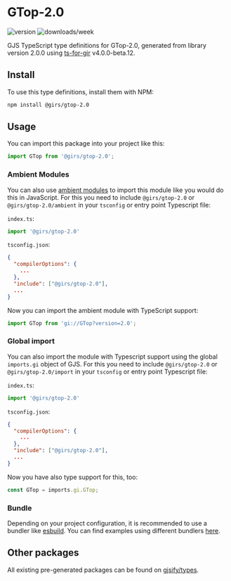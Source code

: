 
# GTop-2.0

![version](https://img.shields.io/npm/v/@girs/gtop-2.0)
![downloads/week](https://img.shields.io/npm/dw/@girs/gtop-2.0)


GJS TypeScript type definitions for GTop-2.0, generated from library version 2.0.0 using [ts-for-gir](https://github.com/gjsify/ts-for-gir) v4.0.0-beta.12.


## Install

To use this type definitions, install them with NPM:
```bash
npm install @girs/gtop-2.0
```

## Usage

You can import this package into your project like this:
```ts
import GTop from '@girs/gtop-2.0';
```

### Ambient Modules

You can also use [ambient modules](https://github.com/gjsify/ts-for-gir/tree/main/packages/cli#ambient-modules) to import this module like you would do this in JavaScript.
For this you need to include `@girs/gtop-2.0` or `@girs/gtop-2.0/ambient` in your `tsconfig` or entry point Typescript file:

`index.ts`:
```ts
import '@girs/gtop-2.0'
```

`tsconfig.json`:
```json
{
  "compilerOptions": {
    ...
  },
  "include": ["@girs/gtop-2.0"],
  ...
}
```

Now you can import the ambient module with TypeScript support: 

```ts
import GTop from 'gi://GTop?version=2.0';
```

### Global import

You can also import the module with Typescript support using the global `imports.gi` object of GJS.
For this you need to include `@girs/gtop-2.0` or `@girs/gtop-2.0/import` in your `tsconfig` or entry point Typescript file:

`index.ts`:
```ts
import '@girs/gtop-2.0'
```

`tsconfig.json`:
```json
{
  "compilerOptions": {
    ...
  },
  "include": ["@girs/gtop-2.0"],
  ...
}
```

Now you have also type support for this, too:

```ts
const GTop = imports.gi.GTop;
```

### Bundle

Depending on your project configuration, it is recommended to use a bundler like [esbuild](https://esbuild.github.io/). You can find examples using different bundlers [here](https://github.com/gjsify/ts-for-gir/tree/main/examples).

## Other packages

All existing pre-generated packages can be found on [gjsify/types](https://github.com/gjsify/types).


